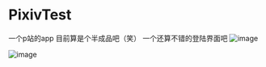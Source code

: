 # PixivTest
一个p站的app
目前算是个半成品吧（笑）
一个还算不错的登陆界面吧
![image](https://github.com/mikolls/PixivTest/images/Screenshot_2018-11-06-12-01-35-656_com.example.ad.png)

![image](https://github.com/mikolls/PixivTest/app/src/main/res/drawable/login.jpg)
